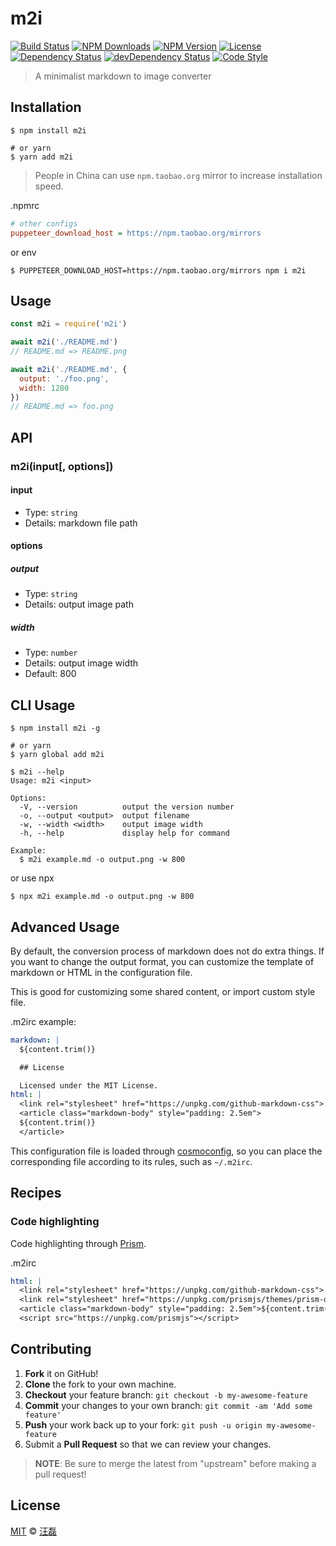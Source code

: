 # m2i

[![Build Status][travis-image]][travis-url]
[![NPM Downloads][downloads-image]][downloads-url]
[![NPM Version][version-image]][version-url]
[![License][license-image]][license-url]
[![Dependency Status][dependency-image]][dependency-url]
[![devDependency Status][devdependency-image]][devdependency-url]
[![Code Style][style-image]][style-url]

> A minimalist markdown to image converter

## Installation

```shell
$ npm install m2i

# or yarn
$ yarn add m2i
```

> People in China can use `npm.taobao.org` mirror to increase installation speed.

.npmrc

```ini
# other configs
puppeteer_download_host = https://npm.taobao.org/mirrors
```

or env

```shell
$ PUPPETEER_DOWNLOAD_HOST=https://npm.taobao.org/mirrors npm i m2i
```

## Usage

```javascript
const m2i = require('m2i')

await m2i('./README.md')
// README.md => README.png

await m2i('./README.md', { 
  output: './foo.png', 
  width: 1280 
})
// README.md => foo.png
```

## API

### m2i(input[, options])

#### input

- Type: `string`
- Details: markdown file path

#### options

##### output

- Type: `string`
- Details: output image path

##### width

- Type: `number`
- Details: output image width
- Default: 800

## CLI Usage

```shell
$ npm install m2i -g

# or yarn 
$ yarn global add m2i
```

```shell
$ m2i --help
Usage: m2i <input>

Options:
  -V, --version          output the version number
  -o, --output <output>  output filename
  -w, --width <width>    output image width
  -h, --help             display help for command

Example:
  $ m2i example.md -o output.png -w 800
```

or use npx

```shell
$ npx m2i example.md -o output.png -w 800
```

## Advanced Usage

By default, the conversion process of markdown does not do extra things. If you want to change the output format, you can customize the template of markdown or HTML in the configuration file.

This is good for customizing some shared content, or import custom style file.

.m2irc example:

```yaml
markdown: |
  ${content.trim()}

  ## License

  Licensed under the MIT License.
html: |
  <link rel="stylesheet" href="https://unpkg.com/github-markdown-css">
  <article class="markdown-body" style="padding: 2.5em">
  ${content.trim()}
  </article>
```

This configuration file is loaded through [cosmoconfig](https://github.com/davidtheclark/cosmiconfig#explorersearch), so you can place the corresponding file according to its rules, such as `~/.m2irc`.

## Recipes

### Code highlighting

Code highlighting through [Prism](https://prismjs.com).

.m2irc

```yaml
html: |
  <link rel="stylesheet" href="https://unpkg.com/github-markdown-css">
  <link rel="stylesheet" href="https://unpkg.com/prismjs/themes/prism-okaidia.css">
  <article class="markdown-body" style="padding: 2.5em">${content.trim()}</article>
  <script src="https://unpkg.com/prismjs"></script>
```

## Contributing

1. **Fork** it on GitHub!
2. **Clone** the fork to your own machine.
3. **Checkout** your feature branch: `git checkout -b my-awesome-feature`
4. **Commit** your changes to your own branch: `git commit -am 'Add some feature'`
5. **Push** your work back up to your fork: `git push -u origin my-awesome-feature`
6. Submit a **Pull Request** so that we can review your changes.

> **NOTE**: Be sure to merge the latest from "upstream" before making a pull request!

## License

[MIT](LICENSE) &copy; [汪磊](https://zce.me)



[travis-image]: https://img.shields.io/travis/zce/m2i.svg
[travis-url]: https://travis-ci.org/zce/m2i
[downloads-image]: https://img.shields.io/npm/dm/m2i.svg
[downloads-url]: https://npmjs.org/package/m2i
[version-image]: https://img.shields.io/npm/v/m2i.svg
[version-url]: https://npmjs.org/package/m2i
[license-image]: https://img.shields.io/github/license/zce/m2i.svg
[license-url]: https://github.com/zce/m2i/blob/master/LICENSE
[dependency-image]: https://img.shields.io/david/zce/m2i.svg
[dependency-url]: https://david-dm.org/zce/m2i
[devdependency-image]: https://img.shields.io/david/dev/zce/m2i.svg
[devdependency-url]: https://david-dm.org/zce/m2i?type=dev
[style-image]: https://img.shields.io/badge/code_style-standard-brightgreen.svg
[style-url]: https://standardjs.com
